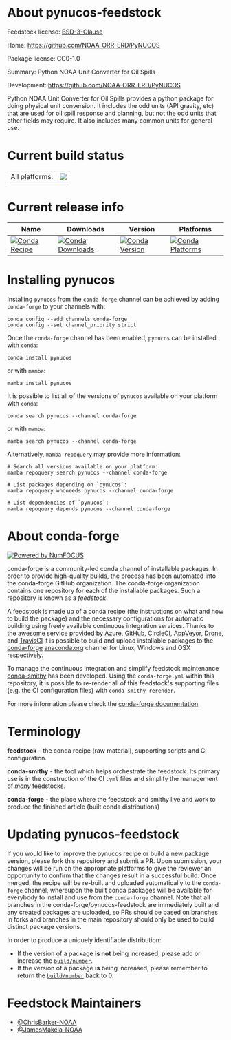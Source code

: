About pynucos-feedstock
=======================

Feedstock license: [BSD-3-Clause](https://github.com/conda-forge/pynucos-feedstock/blob/main/LICENSE.txt)

Home: https://github.com/NOAA-ORR-ERD/PyNUCOS

Package license: CC0-1.0

Summary: Python NOAA Unit Converter for Oil Spills

Development: https://github.com/NOAA-ORR-ERD/PyNUCOS

Python NOAA Unit Converter for Oil Spills provides a python package for
doing physical unit conversion. It includes the odd units (API gravity,
etc) that are used for oil spill response and planning, but not the odd
units that other fields may require.
It also includes many common units for general use.


Current build status
====================


<table><tr><td>All platforms:</td>
    <td>
      <a href="https://dev.azure.com/conda-forge/feedstock-builds/_build/latest?definitionId=8786&branchName=main">
        <img src="https://dev.azure.com/conda-forge/feedstock-builds/_apis/build/status/pynucos-feedstock?branchName=main">
      </a>
    </td>
  </tr>
</table>

Current release info
====================

| Name | Downloads | Version | Platforms |
| --- | --- | --- | --- |
| [![Conda Recipe](https://img.shields.io/badge/recipe-pynucos-green.svg)](https://anaconda.org/conda-forge/pynucos) | [![Conda Downloads](https://img.shields.io/conda/dn/conda-forge/pynucos.svg)](https://anaconda.org/conda-forge/pynucos) | [![Conda Version](https://img.shields.io/conda/vn/conda-forge/pynucos.svg)](https://anaconda.org/conda-forge/pynucos) | [![Conda Platforms](https://img.shields.io/conda/pn/conda-forge/pynucos.svg)](https://anaconda.org/conda-forge/pynucos) |

Installing pynucos
==================

Installing `pynucos` from the `conda-forge` channel can be achieved by adding `conda-forge` to your channels with:

```
conda config --add channels conda-forge
conda config --set channel_priority strict
```

Once the `conda-forge` channel has been enabled, `pynucos` can be installed with `conda`:

```
conda install pynucos
```

or with `mamba`:

```
mamba install pynucos
```

It is possible to list all of the versions of `pynucos` available on your platform with `conda`:

```
conda search pynucos --channel conda-forge
```

or with `mamba`:

```
mamba search pynucos --channel conda-forge
```

Alternatively, `mamba repoquery` may provide more information:

```
# Search all versions available on your platform:
mamba repoquery search pynucos --channel conda-forge

# List packages depending on `pynucos`:
mamba repoquery whoneeds pynucos --channel conda-forge

# List dependencies of `pynucos`:
mamba repoquery depends pynucos --channel conda-forge
```


About conda-forge
=================

[![Powered by
NumFOCUS](https://img.shields.io/badge/powered%20by-NumFOCUS-orange.svg?style=flat&colorA=E1523D&colorB=007D8A)](https://numfocus.org)

conda-forge is a community-led conda channel of installable packages.
In order to provide high-quality builds, the process has been automated into the
conda-forge GitHub organization. The conda-forge organization contains one repository
for each of the installable packages. Such a repository is known as a *feedstock*.

A feedstock is made up of a conda recipe (the instructions on what and how to build
the package) and the necessary configurations for automatic building using freely
available continuous integration services. Thanks to the awesome service provided by
[Azure](https://azure.microsoft.com/en-us/services/devops/), [GitHub](https://github.com/),
[CircleCI](https://circleci.com/), [AppVeyor](https://www.appveyor.com/),
[Drone](https://cloud.drone.io/welcome), and [TravisCI](https://travis-ci.com/)
it is possible to build and upload installable packages to the
[conda-forge](https://anaconda.org/conda-forge) [anaconda.org](https://anaconda.org/)
channel for Linux, Windows and OSX respectively.

To manage the continuous integration and simplify feedstock maintenance
[conda-smithy](https://github.com/conda-forge/conda-smithy) has been developed.
Using the ``conda-forge.yml`` within this repository, it is possible to re-render all of
this feedstock's supporting files (e.g. the CI configuration files) with ``conda smithy rerender``.

For more information please check the [conda-forge documentation](https://conda-forge.org/docs/).

Terminology
===========

**feedstock** - the conda recipe (raw material), supporting scripts and CI configuration.

**conda-smithy** - the tool which helps orchestrate the feedstock.
                   Its primary use is in the construction of the CI ``.yml`` files
                   and simplify the management of *many* feedstocks.

**conda-forge** - the place where the feedstock and smithy live and work to
                  produce the finished article (built conda distributions)


Updating pynucos-feedstock
==========================

If you would like to improve the pynucos recipe or build a new
package version, please fork this repository and submit a PR. Upon submission,
your changes will be run on the appropriate platforms to give the reviewer an
opportunity to confirm that the changes result in a successful build. Once
merged, the recipe will be re-built and uploaded automatically to the
`conda-forge` channel, whereupon the built conda packages will be available for
everybody to install and use from the `conda-forge` channel.
Note that all branches in the conda-forge/pynucos-feedstock are
immediately built and any created packages are uploaded, so PRs should be based
on branches in forks and branches in the main repository should only be used to
build distinct package versions.

In order to produce a uniquely identifiable distribution:
 * If the version of a package **is not** being increased, please add or increase
   the [``build/number``](https://docs.conda.io/projects/conda-build/en/latest/resources/define-metadata.html#build-number-and-string).
 * If the version of a package **is** being increased, please remember to return
   the [``build/number``](https://docs.conda.io/projects/conda-build/en/latest/resources/define-metadata.html#build-number-and-string)
   back to 0.

Feedstock Maintainers
=====================

* [@ChrisBarker-NOAA](https://github.com/ChrisBarker-NOAA/)
* [@JamesMakela-NOAA](https://github.com/JamesMakela-NOAA/)

